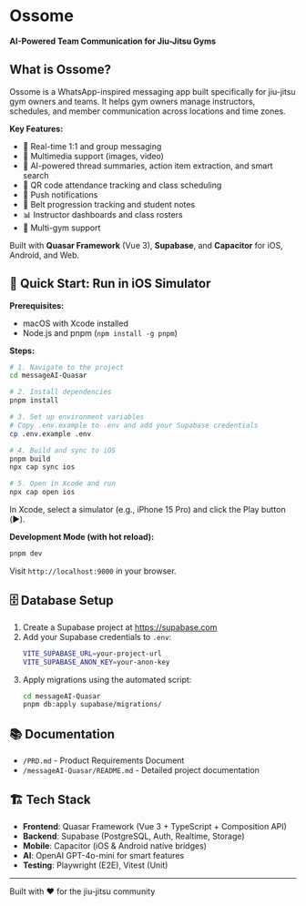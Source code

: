 # Ossome

**AI-Powered Team Communication for Jiu-Jitsu Gyms**

## What is Ossome?

Ossome is a WhatsApp-inspired messaging app built specifically for jiu-jitsu gym owners and teams. It helps gym owners manage instructors, schedules, and member communication across locations and time zones. 

**Key Features:**
- 💬 Real-time 1:1 and group messaging
- 📸 Multimedia support (images, video)
- 🤖 AI-powered thread summaries, action item extraction, and smart search
- 📅 QR code attendance tracking and class scheduling
- 🔔 Push notifications
- 🥋 Belt progression tracking and student notes
- 📊 Instructor dashboards and class rosters
- 🏢 Multi-gym support

Built with **Quasar Framework** (Vue 3), **Supabase**, and **Capacitor** for iOS, Android, and Web.

## 🚀 Quick Start: Run in iOS Simulator

**Prerequisites:**
- macOS with Xcode installed
- Node.js and pnpm (`npm install -g pnpm`)

**Steps:**

```bash
# 1. Navigate to the project
cd messageAI-Quasar

# 2. Install dependencies
pnpm install

# 3. Set up environment variables
# Copy .env.example to .env and add your Supabase credentials
cp .env.example .env

# 4. Build and sync to iOS
pnpm build
npx cap sync ios

# 5. Open in Xcode and run
npx cap open ios
```

In Xcode, select a simulator (e.g., iPhone 15 Pro) and click the Play button (▶️).

**Development Mode (with hot reload):**
```bash
pnpm dev
```
Visit `http://localhost:9000` in your browser.

## 🗄️ Database Setup

1. Create a Supabase project at https://supabase.com
2. Add your Supabase credentials to `.env`:
   ```bash
   VITE_SUPABASE_URL=your-project-url
   VITE_SUPABASE_ANON_KEY=your-anon-key
   ```
3. Apply migrations using the automated script:
   ```bash
   cd messageAI-Quasar
   pnpm db:apply supabase/migrations/
   ```

## 📚 Documentation

- `/PRD.md` - Product Requirements Document
- `/messageAI-Quasar/README.md` - Detailed project documentation

## 🏗️ Tech Stack

- **Frontend**: Quasar Framework (Vue 3 + TypeScript + Composition API)
- **Backend**: Supabase (PostgreSQL, Auth, Realtime, Storage)
- **Mobile**: Capacitor (iOS & Android native bridges)
- **AI**: OpenAI GPT-4o-mini for smart features
- **Testing**: Playwright (E2E), Vitest (Unit)

---

Built with ❤️ for the jiu-jitsu community
